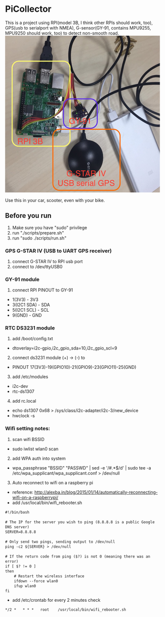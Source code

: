 # PiCollector
This is a project using RPI(model 3B, I think other RPIs should work, too),
GPS(usb to serialport with NMEA), G-sensor(GY-91, contains MPU9255, MPU9250 should work, too)
to detect non-smooth road.
![PiCollector image](images/picollector.jpg)

Use this in your car, scooter, even with your bike.

## Before you run
1. Make sure you have "sudo" privilege
2. run "./scripts/prepare.sh"
3. run "sudo ./scripts/run.sh"

### GPS G-STAR IV (USB to UART GPS receiver)
1. connect G-STAR IV to RPI usb port
2. connect to /dev/ttyUSB0

### GY-91 module
1. connect RPI PINOUT to GY-91
 - 1(3V3) - 3V3
 - 3(I2C1 SDA) - SDA
 - 5(I2C1 SCL) - SCL
 - 9(GND) - GND

### RTC DS3231 module
1. add /boot/config.txt
 - dtoverlay=i2c-gpio,i2c_gpio_sda=10,i2c_gpio_scl=9

2. connect ds3231 module (+) -> (-) to
 - PINOUT 17(3V3)-19(GPIO10)-21(GPIO9)-23(GPIO11)-25(GND)

3. add /etc/modules
 - i2c-dev
 - rtc-ds1307

4. add rc.local
 - echo ds1307 0x68 > /sys/class/i2c-adapter/i2c-3/new_device
 - hwclock -s

### Wifi setting notes:
1. scan wifi BSSID
 - sudo iwlist wlan0 scan

2. add WPA auth into system
 - wpa_passphrase "BSSID" "PASSWD" | sed -e '/#.*$/d' | sudo tee -a /etc/wpa_supplicant/wpa_supplicant.conf > /dev/null

3. Auto reconnect to wifi on a raspberry pi
 - reference:
   http://alexba.in/blog/2015/01/14/automatically-reconnecting-wifi-on-a-raspberrypi/
 - add /usr/local/bin/wifi_rebooter.sh

```
#!/bin/bash

# The IP for the server you wish to ping (8.8.8.8 is a public Google DNS server)
SERVER=8.8.8.8

# Only send two pings, sending output to /dev/null
ping -c2 ${SERVER} > /dev/null

# If the return code from ping ($?) is not 0 (meaning there was an error)
if [ $? != 0 ]
then
    # Restart the wireless interface
    ifdown --force wlan0
    ifup wlan0
fi
```
 - add /etc/crontab for every 2 minutes check
```
*/2 *   * * *   root    /usr/local/bin/wifi_rebooter.sh
```


